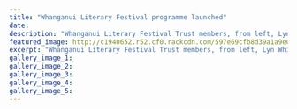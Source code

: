 ```yaml
---
title: "Whanganui Literary Festival programme launched"
date: 
description: "Whanganui Literary Festival Trust members, from left, Lyn White, Gillian Tasker and WHS teacher Mary-Ann Ewing at the launch..."
featured_image: http://c1940652.r52.cf0.rackcdn.com/597e69cfb8d39a1a9e000d3a/Mary-Ann-Ewing-31-July-chron.jpg
excerpt: "Whanganui Literary Festival Trust members, from left, Lyn White, Gillian Tasker and Whanganui High School teacher Mary-Ann Ewing at the launch of the Whanganui Literary Festival."
gallery_image_1: 
gallery_image_2: 
gallery_image_3: 
gallery_image_4: 
gallery_image_5: 
---
```

